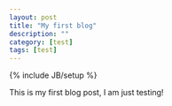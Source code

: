 ```yaml
---
layout: post
title: "My first blog"
description: ""
category: [test]
tags: [test]
---
```

{% include JB/setup %}

This is my first blog post, I am just testing!
